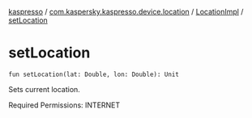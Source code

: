 [kaspresso](../../index.md) / [com.kaspersky.kaspresso.device.location](../index.md) / [LocationImpl](index.md) / [setLocation](./set-location.md)

# setLocation

`fun setLocation(lat: Double, lon: Double): Unit`

Sets current location.

Required Permissions: INTERNET

